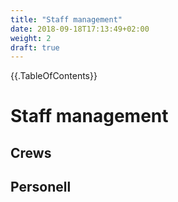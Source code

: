 ```yaml
---
title: "Staff management"
date: 2018-09-18T17:13:49+02:00
weight: 2
draft: true
---
```


{{.TableOfContents}}

# Staff management


## Crews


## Personell

